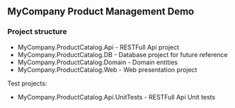 ## MyCompany Product Management Demo

### Project structure

* MyCompany.ProductCatalog.Api - RESTFull Api project
* MyCompany.ProductCatalog.DB - Database project for future reference
* MyCompany.ProductCatalog.Domain - Domain entities
* MyCompany.ProductCatalog.Web - Web presentation project

Test projects:
* MyCompany.ProductCatalog.Api.UnitTests - RESTFull Api Unit tests

